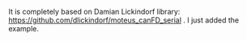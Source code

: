 
It is completely based on Damian Lickindorf library: https://github.com/dlickindorf/moteus_canFD_serial . I just added the example.

